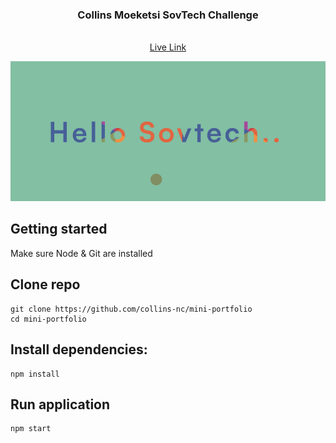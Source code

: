 <div align="center">
  <h3 align="center">Collins Moeketsi SovTech Challenge</h3>

  <p align="center">
    <br />
    <a href="https://nokocollins.netlify.app/">Live Link</a>
  </p>
</div>

![This is an image](site.png)

## Getting started 

Make sure Node & Git are installed 

## Clone repo
```
git clone https://github.com/collins-nc/mini-portfolio
cd mini-portfolio
```

## Install dependencies: 
```
npm install
```

## Run application
```
npm start
```
